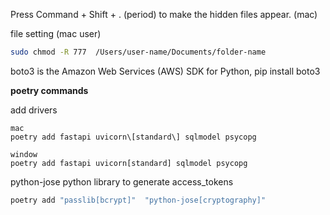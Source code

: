 
Press Command + Shift + . (period) to make the hidden files appear. (mac)

file setting (mac user)
```bash
sudo chmod -R 777  /Users/user-name/Documents/folder-name
```
boto3 is the Amazon Web Services (AWS) SDK for Python,
pip install boto3

**poetry commands**

add drivers
```shell
mac
poetry add fastapi uvicorn\[standard\] sqlmodel psycopg 

window
poetry add fastapi uvicorn[standard] sqlmodel psycopg 
```

python-jose python library to generate access_tokens
```bash
poetry add "passlib[bcrypt]"  "python-jose[cryptography]"  
``` 
